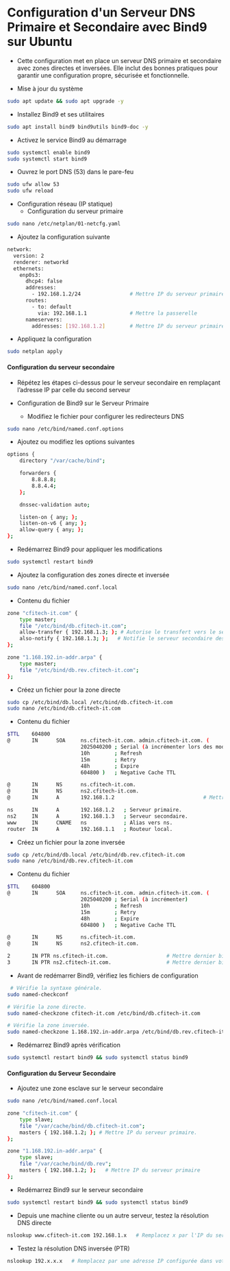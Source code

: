 # Configuration d'un Serveur DNS Primaire et Secondaire avec Bind9 sur Ubuntu

- Cette configuration met en place un serveur DNS primaire et secondaire avec zones directes et inversées. Elle inclut des bonnes pratiques pour garantir une configuration propre, sécurisée et fonctionnelle.

- Mise à jour du système

```sh
sudo apt update && sudo apt upgrade -y
```
 
- Installez Bind9 et ses utilitaires

```sh 
sudo apt install bind9 bind9utils bind9-doc -y
```

- Activez le service Bind9 au démarrage

```sh
sudo systemctl enable bind9
sudo systemctl start bind9
```

- Ouvrez le port DNS (53) dans le pare-feu

```sh
sudo ufw allow 53
sudo ufw reload
```

- Configuration réseau (IP statique)
  - Configuration du serveur primaire

```sh
sudo nano /etc/netplan/01-netcfg.yaml
```

- Ajoutez la configuration suivante

```sh
network:
  version: 2
  renderer: networkd
  ethernets:
    enp0s3:
      dhcp4: false
      addresses:
        - 192.168.1.2/24                # Mettre IP du serveur primaire  
      routes:
        - to: default
          via: 192.168.1.1              # Mettre la passerelle
      nameservers:
        addresses: [192.168.1.2]        # Mettre IP du serveur primaire
```

- Appliquez la configuration

```sh
sudo netplan apply
```

#### Configuration du serveur secondaire

- Répétez les étapes ci-dessus pour le serveur secondaire en remplaçant l’adresse IP par celle du second serveur

- Configuration de Bind9 sur le Serveur Primaire

  - Modifiez le fichier pour configurer les redirecteurs DNS

```sh
sudo nano /etc/bind/named.conf.options
```

- Ajoutez ou modifiez les options suivantes

```sh
options {
    directory "/var/cache/bind";

    forwarders {
        8.8.8.8;
        8.8.4.4;
    };

    dnssec-validation auto;

    listen-on { any; };
    listen-on-v6 { any; };
    allow-query { any; };
};
```

- Redémarrez Bind9 pour appliquer les modifications

```sh
sudo systemctl restart bind9
```

- Ajoutez la configuration des zones directe et inversée

```sh
sudo nano /etc/bind/named.conf.local
```

- Contenu du fichier

```sh
zone "cfitech-it.com" {
    type master;
    file "/etc/bind/db.cfitech-it.com";
    allow-transfer { 192.168.1.3; }; # Autorise le transfert vers le serveur secondaire.
    also-notify { 192.168.1.3; };   # Notifie le serveur secondaire des mises à jour.
};

zone "1.168.192.in-addr.arpa" {
    type master;
    file "/etc/bind/db.rev.cfitech-it.com";
};
```

- Créez un fichier pour la zone directe

```sh
sudo cp /etc/bind/db.local /etc/bind/db.cfitech-it.com
sudo nano /etc/bind/db.cfitech-it.com
```

- Contenu du fichier

```sh
$TTL    604800
@       IN      SOA     ns.cfitech-it.com. admin.cfitech-it.com. (
                        2025040200 ; Serial (à incrémenter lors des modifications)
                        10h        ; Refresh
                        15m        ; Retry
                        48h        ; Expire
                        604800 )   ; Negative Cache TTL

@       IN      NS      ns.cfitech-it.com.
@       IN      NS      ns2.cfitech-it.com.
@       IN      A       192.168.1.2                             # Mettre IP du serveur primaire

ns      IN      A       192.168.1.2   ; Serveur primaire.
ns2     IN      A       192.168.1.3   ; Serveur secondaire.
www     IN      CNAME   ns            ; Alias vers ns.
router  IN      A       192.168.1.1   ; Routeur local.
```

- Créez un fichier pour la zone inversée

```sh
sudo cp /etc/bind/db.local /etc/bind/db.rev.cfitech-it.com
sudo nano /etc/bind/db.rev.cfitech-it.com
```

- Contenu du fichier

```sh
$TTL    604800
@       IN      SOA     ns.cfitech-it.com. admin.cfitech-it.com. (
                        2025040200 ; Serial (à incrémenter)
                        10h        ; Refresh
                        15m        ; Retry
                        48h        ; Expire
                        604800 )   ; Negative Cache TTL

@       IN      NS      ns.cfitech-it.com.
@       IN      NS      ns2.cfitech-it.com.

2       IN PTR ns.cfitech-it.com.                   # Mettre dernier bit de IP du serveur primaire
3       IN PTR ns2.cfitech-it.com.                  # Mettre dernier bit de IP du serveur secondaire
```

- Avant de redémarrer Bind9, vérifiez les fichiers de configuration

```sh
 # Vérifie la syntaxe générale.
sudo named-checkconf

# Vérifie la zone directe.
sudo named-checkzone cfitech-it.com /etc/bind/db.cfitech-it.com

# Vérifie la zone inversée.
sudo named-checkzone 1.168.192.in-addr.arpa /etc/bind/db.rev.cfitech-it.com
```

- Redémarrez Bind9 après vérification

```sh
sudo systemctl restart bind9 && sudo systemctl status bind9
```

#### Configuration du Serveur Secondaire

- Ajoutez une zone esclave sur le serveur secondaire

```sh
sudo nano /etc/bind/named.conf.local

zone "cfitech-it.com" {
    type slave;
    file "/var/cache/bind/db.cfitech-it.com";
    masters { 192.168.1.2; }; # Mettre IP du serveur primaire.
};

zone "1.168.192.in-addr.arpa" {
    type slave;
    file "/var/cache/bind/db.rev";
    masters { 192.168.1.2; };   # Mettre IP du serveur primaire
};
```

- Redémarrez Bind9 sur le serveur secondaire

```sh
sudo systemctl restart bind9 && sudo systemctl status bind9
```

- Depuis une machine cliente ou un autre serveur, testez la résolution DNS directe

```sh
nslookup www.cfitech-it.com 192.168.1.x   # Remplacez x par l'IP du serveur primaire ou secondaire.
```

- Testez la résolution DNS inversée (PTR)

```sh
nslookup 192.x.x.x   # Remplacez par une adresse IP configurée dans votre zone inversée.
```